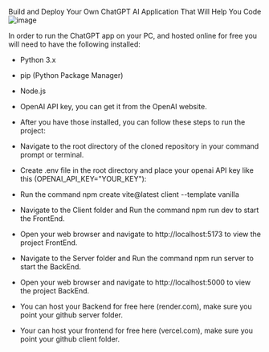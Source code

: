 Build and Deploy Your Own ChatGPT AI Application That Will Help You Code
![image](https://user-images.githubusercontent.com/99683327/214826132-c0d4f4cd-4212-4630-abae-4f18368ded7e.png)

In order to run the ChatGPT app on your PC, and hosted online for free you will need to have the following installed:

- Python 3.x
- pip (Python Package Manager)
- Node.js
- OpenAI API key, you can get it from the OpenAI website.
- After you have those installed, you can follow these steps to run the project:
- Navigate to the root directory of the cloned repository in your command prompt or terminal.
- Create .env file in the root directory and place your openai API key like this (OPENAI_API_KEY="YOUR_KEY"):
- Run the command npm create vite@latest client --template vanilla
- Navigate to the Client folder and Run the command npm run dev to start the FrontEnd.
- Open your web browser and navigate to http://localhost:5173 to view the project FrontEnd.
- Navigate to the Server folder and Run the command npm run server to start the BackEnd.
- Open your web browser and navigate to http://localhost:5000 to view the project BackEnd.

- You can host your  Backend for free here (render.com), make sure you point your github server folder.
- Your can host your frontend for free here (vercel.com), make sure you point your github client folder.




